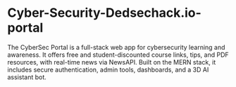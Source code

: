 # Cyber-Security-Dedsechack.io-portal
The CyberSec Portal is a full-stack web app for cybersecurity learning and awareness. It offers free and student-discounted course links, tips, and PDF resources, with real-time news via NewsAPI. Built on the MERN stack, it includes secure authentication, admin tools, dashboards, and a 3D AI assistant bot.
